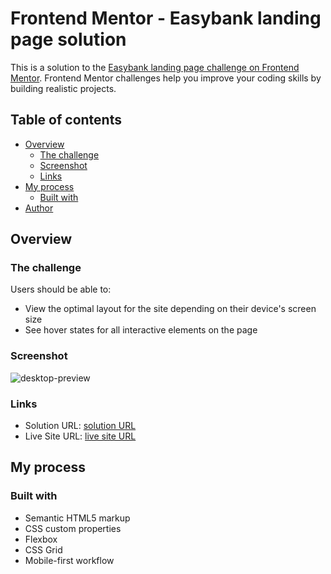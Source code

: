 # Frontend Mentor - Easybank landing page solution

This is a solution to the [Easybank landing page challenge on Frontend Mentor](https://www.frontendmentor.io/challenges/easybank-landing-page-WaUhkoDN). Frontend Mentor challenges help you improve your coding skills by building realistic projects. 

## Table of contents

- [Overview](#overview)
  - [The challenge](#the-challenge)
  - [Screenshot](#screenshot)
  - [Links](#links)
- [My process](#my-process)
  - [Built with](#built-with) 
- [Author](#author)

## Overview

### The challenge

Users should be able to:

- View the optimal layout for the site depending on their device's screen size
- See hover states for all interactive elements on the page

### Screenshot

![desktop-preview](https://user-images.githubusercontent.com/92182457/178103038-cade7408-9c09-4c24-b7b7-22af21d8b0d8.jpg)



### Links

- Solution URL: [solution URL](https://your-solution-url.com)
- Live Site URL: [live site URL](https://jpsmenezes.github.io/easybank-landing-page-master/#)

## My process

### Built with

- Semantic HTML5 markup
- CSS custom properties
- Flexbox
- CSS Grid
- Mobile-first workflow
